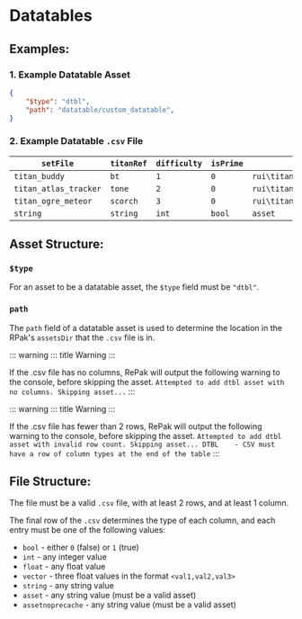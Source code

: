 # Datatables

## Examples:

### 1. Example Datatable Asset

``` json
{
    "$type": "dtbl",
    "path": "datatable/custom_datatable",
}
```

### 2. Example Datatable `.csv` File

|`setFile`|`titanRef`|`difficulty`|`isPrime`|`coreBuildingIcon`|
|---------|----------|------------|---------|------------------|
|`titan_buddy`|`bt`|`1`|`0`|`rui\titan_loadout\core\titan_core_burst_core`|
|`titan_atlas_tracker`|`tone`|`2`|`0`|`rui\titan_loadout\core\titan_core_salvo`|
|`titan_ogre_meteor`|`scorch`|`3`|`0`|`rui\titan_loadout\core\titan_core_flame_wave`|
|`string`|`string`|`int`|`bool`|`asset`|

## Asset Structure:

### `$type`

For an asset to be a datatable asset, the `$type` field must be
`"dtbl"`.

### `path`

The `path` field of a datatable asset is used to determine the location
in the RPak\'s `assetsDir` that the `.csv` file is in.

::: warning
::: title
Warning
:::

If the .csv file has no columns, RePak will output the following warning
to the console, before skipping the asset.
`Attempted to add dtbl asset with no columns. Skipping asset...`
:::

::: warning
::: title
Warning
:::

If the .csv file has fewer than 2 rows, RePak will output the following
warning to the console, before skipping the asset.
`Attempted to add dtbl asset with invalid row count. Skipping asset... DTBL    - CSV must have a row of column types at the end of the table`
:::

## File Structure:

The file must be a valid `.csv` file, with at least 2 rows, and at least
1 column.

The final row of the `.csv` determines the type of each column, and each
entry must be one of the following values:

-   `bool` - either `0` (false) or `1` (true)
-   `int` - any integer value
-   `float` - any float value
-   `vector` - three float values in the format `<val1,val2,val3>`
-   `string` - any string value
-   `asset` - any string value (must be a valid asset)
-   `assetnoprecache` - any string value (must be a valid asset)
